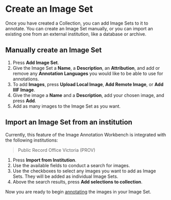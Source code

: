 # Create an Image Set

Once you have created a Collection, you can add Image Sets to it to annotate. You can create an Image Set manually, or you can import an existing one from an external institution, like a database or archive.

## Manually create an Image Set 

1.	Press **Add Image Set**.
2.	Give the Image Set a **Name**, a **Description**, an **Attribution**, and add or remove any **Annotation Languages** you would like to be able to use for annotations.
3.	To add **Images**, press **Upload Local Image**, **Add Remote Image**, or **Add IIIF Image**.
4.	Give the image a **Name** and a **Description**, add your chosen image, and press **Add**.
5.	Add as many images to the Image Set as you want.

## Import an Image Set from an institution

Currently, this feature of the Image Annotation Workbench is integrated with the following institutions:

> Public Record Office Victoria (PROV)

1.	Press **Import from Institution**.
2.	Use the available fields to conduct a search for images.
3.	Use the checkboxes to select any images you want to add as Image Sets. They will be added as individual Image Sets.
4.	Above the search results, press **Add selections to collection**.

Now you are ready to begin [annotating](https://systemik-solutions.github.io/image_annotation_site/4.%20Annotate%20an%20Image%20Set/Annotate%20an%20Image%20Set.html) the images in your Image Set.
